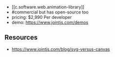 
- [[c.software.web.animation-library]]
- #commercial but has open-source too
- pricing: $2,990 Per developer
- demo: https://www.jointjs.com/demos
 
## 


## Resources

- https://www.jointjs.com/blog/svg-versus-canvas
